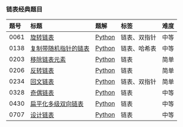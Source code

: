 ### 链表经典题目

| 题号 | 标题                                                                                        | 题解                                                                                                                                                                        | 标签         | 难度 |
| :--- | :------------------------------------------------------------------------------------------ | :-------------------------------------------------------------------------------------------------------------------------------------------------------------------------- | :----------- | :--- |
| 0061 | [旋转链表](https://leetcode.cn/problems/rotate-list/)                                       | [Python](https://github.com/itcharge/LeetCode-Py/blob/main/Solutions/0061.%20%E6%97%8B%E8%BD%AC%E9%93%BE%E8%A1%A8.md)                                                       | 链表、双指针 | 中等 |
| 0138 | [复制带随机指针的链表](https://leetcode.cn/problems/copy-list-with-random-pointer/)         | [Python](https://github.com/itcharge/LeetCode-Py/blob/main/Solutions/0138.%20%E5%A4%8D%E5%88%B6%E5%B8%A6%E9%9A%8F%E6%9C%BA%E6%8C%87%E9%92%88%E7%9A%84%E9%93%BE%E8%A1%A8.md) | 链表、哈希表 | 中等 |
| 0203 | [移除链表元素](https://leetcode.cn/problems/remove-linked-list-elements/)                   | [Python](https://github.com/itcharge/LeetCode-Py/blob/main/Solutions/0203.%20%E7%A7%BB%E9%99%A4%E9%93%BE%E8%A1%A8%E5%85%83%E7%B4%A0.md)                                     | 链表         | 简单 |
| 0206 | [反转链表](https://leetcode.cn/problems/reverse-linked-list/)                               | [Python](https://github.com/itcharge/LeetCode-Py/blob/main/Solutions/0206.%20%E5%8F%8D%E8%BD%AC%E9%93%BE%E8%A1%A8.md)                                                       | 链表         | 简单 |
| 0234 | [回文链表](https://leetcode.cn/problems/palindrome-linked-list/)                            | [Python](https://github.com/itcharge/LeetCode-Py/blob/main/Solutions/0234.%20%E5%9B%9E%E6%96%87%E9%93%BE%E8%A1%A8.md)                                                       | 链表、双指针 | 简单 |
| 0328 | [奇偶链表](https://leetcode.cn/problems/odd-even-linked-list/)                              | [Python](https://github.com/itcharge/LeetCode-Py/blob/main/Solutions/0328.%20%E5%A5%87%E5%81%B6%E9%93%BE%E8%A1%A8.md)                                                       | 链表         | 中等 |
| 0430 | [扁平化多级双向链表](https://leetcode.cn/problems/flatten-a-multilevel-doubly-linked-list/) | [Python](https://github.com/itcharge/LeetCode-Py/blob/main/Solutions/0430.%20%E6%89%81%E5%B9%B3%E5%8C%96%E5%A4%9A%E7%BA%A7%E5%8F%8C%E5%90%91%E9%93%BE%E8%A1%A8.md)          | 链表         | 中等 |
| 0707 | [设计链表](https://leetcode.cn/problems/design-linked-list/)                                | [Python](https://github.com/itcharge/LeetCode-Py/blob/main/Solutions/0707.%20%E8%AE%BE%E8%AE%A1%E9%93%BE%E8%A1%A8.md)                                                       | 链表         | 中等 |

